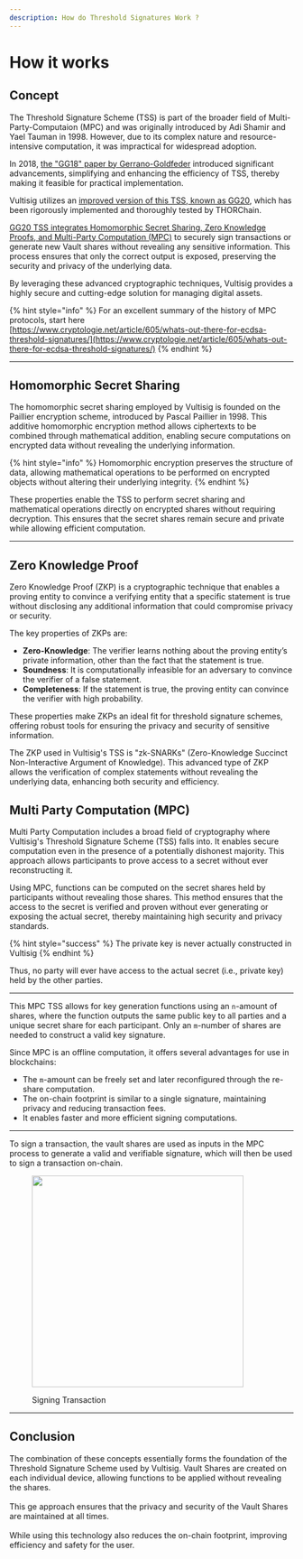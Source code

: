 ```yaml
---
description: How do Threshold Signatures Work ?
---
```


# How it works

## Concept

The Threshold Signature Scheme (TSS) is part of the broader field of Multi-Party-Computaion (MPC) and was originally introduced by Adi Shamir and Yael Tauman in 1998. However, due to its complex nature and resource-intensive computation, it was impractical for widespread adoption.

In 2018, [the "GG18" paper by Gerrano-Goldfeder](https://eprint.iacr.org/2019/114.pdf) introduced significant advancements, simplifying and enhancing the efficiency of TSS, thereby making it feasible for practical implementation.

Vultisig utilizes an [improved version of this TSS, known as GG20,](https://github.com/bnb-chain/tss-lib) which has been rigorously implemented and thoroughly tested by THORChain.

[GG20 TSS integrates Homomorphic Secret Sharing, Zero Knowledge Proofs, and Multi-Party Computation (MPC)](https://eprint.iacr.org/2020/540) to securely sign transactions or generate new Vault shares without revealing any sensitive information. This process ensures that only the correct output is exposed, preserving the security and privacy of the underlying data.

By leveraging these advanced cryptographic techniques, Vultisig provides a highly secure and cutting-edge solution for managing digital assets.

{% hint style="info" %}
For an excellent summary of the history of MPC protocols, start here\
[https://www.cryptologie.net/article/605/whats-out-there-for-ecdsa-threshold-signatures/](https://www.cryptologie.net/article/605/whats-out-there-for-ecdsa-threshold-signatures/)
{% endhint %}

***

## Homomorphic Secret Sharing

The homomorphic secret sharing employed by Vultisig is founded on the Paillier encryption scheme, introduced by Pascal Paillier in 1998. This additive homomorphic encryption method allows ciphertexts to be combined through mathematical addition, enabling secure computations on encrypted data without revealing the underlying information.

{% hint style="info" %}
Homomorphic encryption preserves the structure of data, allowing mathematical operations to be performed on encrypted objects without altering their underlying integrity.
{% endhint %}

These properties enable the TSS to perform secret sharing and mathematical operations directly on encrypted shares without requiring decryption. This ensures that the secret shares remain secure and private while allowing efficient computation.

***

## Zero Knowledge Proof

Zero Knowledge Proof (ZKP) is a cryptographic technique that enables a proving entity to convince a verifying entity that a specific statement is true without disclosing any additional information that could compromise privacy or security.

The key properties of ZKPs are:

* **Zero-Knowledge**: The verifier learns nothing about the proving entity’s private information, other than the fact that the statement is true.
* **Soundness**: It is computationally infeasible for an adversary to convince the verifier of a false statement.
* **Completeness**: If the statement is true, the proving entity can convince the verifier with high probability.

These properties make ZKPs an ideal fit for threshold signature schemes, offering robust tools for ensuring the privacy and security of sensitive information.

The ZKP used in Vultisig's TSS is "zk-SNARKs" (Zero-Knowledge Succinct Non-Interactive Argument of Knowledge). This advanced type of ZKP allows the verification of complex statements without revealing the underlying data, enhancing both security and efficiency.

## Multi Party Computation (MPC)

Multi Party Computation includes a broad field of cryptography where Vultisig's Threshold Signature Scheme (TSS) falls into. It enables secure computation even in the presence of a potentially dishonest majority. This approach allows participants to prove access to a secret without ever reconstructing it.

Using MPC, functions can be computed on the secret shares held by participants without revealing those shares. This method ensures that the access to the secret is verified and proven without ever generating or exposing the actual secret, thereby maintaining high security and privacy standards.

{% hint style="success" %}
The private key is never actually constructed in Vultisig
{% endhint %}

Thus, no party will ever have access to the actual secret (i.e., private key) held by the other parties.

***

This MPC TSS allows for key generation functions using an `n`-amount of shares, where the function outputs the same public key to all parties and a unique secret share for each participant. Only an `m`-number of shares are needed to construct a valid key signature.

Since MPC is an offline computation, it offers several advantages for use in blockchains:

* The `m`-amount can be freely set and later reconfigured through the re-share computation.
* The on-chain footprint is similar to a single signature, maintaining privacy and reducing transaction fees.
* It enables faster and more efficient signing computations.

***

To sign a transaction, the vault shares are used as inputs in the MPC process to generate a valid and verifiable signature, which will then be used to sign a transaction on-chain.

<figure><picture><source srcset="../.gitbook/assets/Tx white.png" media="(prefers-color-scheme: dark)"><img src="../.gitbook/assets/TX black.png" alt="" width="375"></picture><figcaption><p>Signing Transaction</p></figcaption></figure>

***

## Conclusion

The combination of these concepts essentially forms the foundation of the Threshold Signature Scheme used by Vultisig. Vault Shares are created on each individual device, allowing functions to be applied without revealing the shares.\
\
This ge approach ensures that the privacy and security of the Vault Shares are maintained at all times.\
\
While using this technology also reduces the on-chain footprint, improving efficiency and safety for the user.

